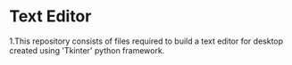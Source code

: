 # Text Editor

 1.This repository consists of files required to build a text editor for desktop  created using 'Tkinter' python framework.
 
